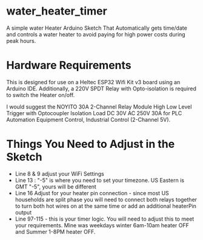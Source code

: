 # water_heater_timer
A simple water Heater Arduino Sketch That Automatically gets time/date and controls a water heater to avoid paying for high power costs during peak hours.

# Hardware Requirements
This is designed for use on a Heltec ESP32 Wifi Kit v3 board using an Arduino IDE. Additionally, a 220V SPDT Relay with Opto-isolation is required to switch the Heater on/off. 

I would suggest the NOYITO 30A 2-Channel Relay Module High Low Level Trigger with Optocoupler Isolation Load DC 30V AC 250V 30A for PLC Automation Equipment Control, Industrial Control (2-Channel 5V).

# Things You Need to Adjust in the Sketch
* Line 8 & 9 adjust your WiFi Settings
* Line 13 : "-5" is where you need to set your timezone. US Eastern is GMT "-5", yours will be different 
* Line 16 Adjust for your heater pin connection - since most US households are split phase you will need to connect both relays together to turn both hot wires on at the same time or add an additional heaterPin output
* Line 97-115 - this is your timer logic. You will need to adjust this to meet your requirements. Mine was weekdays winter 6am-10am heater OFF and Summer 1-8PM heater OFF. 
